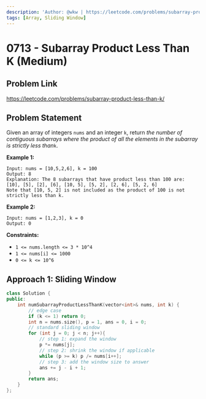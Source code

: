 ```yaml
---
description: 'Author: @wkw | https://leetcode.com/problems/subarray-product-less-than-k/'
tags: [Array, Sliding Window]
---
```


# 0713 - Subarray Product Less Than K (Medium)

## Problem Link

https://leetcode.com/problems/subarray-product-less-than-k/

## Problem Statement

Given an array of integers `nums` and an integer `k`, return _the number of contiguous subarrays where the product of all the elements in the subarray is strictly less than_`k`.

**Example 1:**

```
Input: nums = [10,5,2,6], k = 100
Output: 8
Explanation: The 8 subarrays that have product less than 100 are:
[10], [5], [2], [6], [10, 5], [5, 2], [2, 6], [5, 2, 6]
Note that [10, 5, 2] is not included as the product of 100 is not strictly less than k.
```

**Example 2:**

```
Input: nums = [1,2,3], k = 0
Output: 0
```

**Constraints:**

- `1 <= nums.length <= 3 * 10^4`
- `1 <= nums[i] <= 1000`
- `0 <= k <= 10^6`

## Approach 1: Sliding Window

<Tabs>
<TabItem value="cpp" label="C++">
<SolutionAuthor name="@wkw"/>

```cpp
class Solution {
public:
    int numSubarrayProductLessThanK(vector<int>& nums, int k) {
        // edge case
        if (k <= 1) return 0;
        int n = nums.size(), p = 1, ans = 0, i = 0;
        // standard sliding window
        for (int j = 0; j < n; j++){
            // step 1: expand the window
            p *= nums[j];
            // step 2: shrink the window if applicable
            while (p >= k) p /= nums[i++];
            // step 3: add the window size to answer
            ans += j - i + 1;
        }
        return ans;
    }
};
```

</TabItem>
</Tabs>
